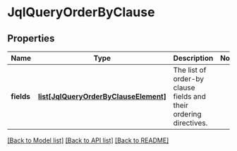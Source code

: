 # JqlQueryOrderByClause

## Properties
Name | Type | Description | Notes
------------ | ------------- | ------------- | -------------
**fields** | [**list[JqlQueryOrderByClauseElement]**](JqlQueryOrderByClauseElement.md) | The list of order-by clause fields and their ordering directives. | 

[[Back to Model list]](../README.md#documentation-for-models) [[Back to API list]](../README.md#documentation-for-api-endpoints) [[Back to README]](../README.md)

